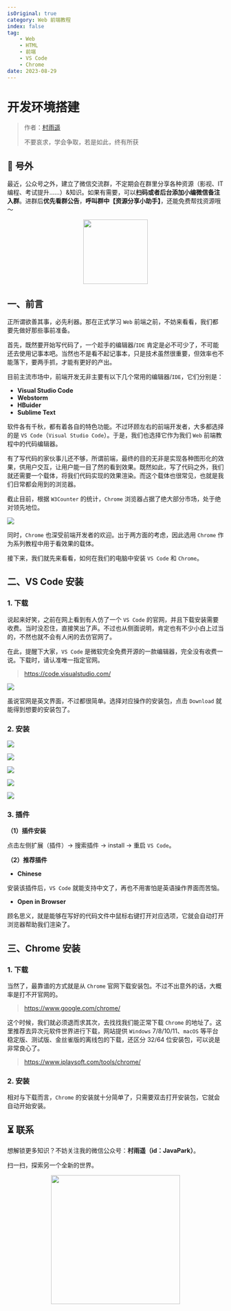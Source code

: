 ```yaml
---
isOriginal: true
category: Web 前端教程
index: false
tag:
    - Web
    - HTML
    - 前端
    - VS Code
    - Chrome
date: 2023-08-29
---
```


# 开发环境搭建

> 作者：[村雨遥](https://github.com/cunyu1943)
> 
> 不要哀求，学会争取，若是如此，终有所获
> 
>

## 🎈 号外

最近，公众号之外，建立了微信交流群，不定期会在群里分享各种资源（影视、IT 编程、考试提升……）&知识。如果有需要，可以**扫码或者后台添加小编微信备注入群**。进群后**优先看群公告**，**呼叫群中【资源分享小助手】**，还能免费帮找资源哦～

<center>
<img src="/contact/wxgroup.jpg" width="150"> 
</center>

## 一、前言

正所谓欲善其事，必先利器。那在正式学习 `Web` 前端之前，不妨来看看，我们都要先做好那些事前准备。

首先，既然要开始写代码了，一个趁手的编辑器/`IDE` 肯定是必不可少了，不可能还去使用记事本吧。当然也不是看不起记事本，只是技术虽然很重要，但效率也不能落下，要两手抓，才能有更好的产出。

目前主流市场中，前端开发无非主要有以下几个常用的编辑器/`IDE`，它们分别是：
-   **Visual Studio Code**
-   **Webstorm**
-   **HBuider**
-   **Sublime Text**

软件各有千秋，都有着各自的特色功能。不过环顾左右的前端开发者，大多都选择的是 `VS Code`（`Visual Studio Code`）。于是，我们也选择它作为我们 `Web` 前端教程中的代码编辑器。

有了写代码的家伙事儿还不够，所谓前端，最终的目的无非是实现各种图形化的效果，供用户交互，让用户能一目了然的看到效果。既然如此，写了代码之外，我们就还需要一个载体，将我们代码实现的效果渲染。而这个载体也很常见，也就是我们日常都会用到的浏览器。

截止目前，根据 `W3Counter` 的统计，`Chrome` 浏览器占据了绝大部分市场，处于绝对领先地位。

![](https://jsd.cdn.zzko.cn/gh/cunyu1943/JavaPark@main/src/java-tutorial/front-end/assets/1693786691442.webp)

同时，`Chrome` 也深受前端开发者的欢迎。出于两方面的考虑，因此选用 `Chrome` 作为系列教程中用于看效果的载体。

接下来，我们就先来看看，如何在我们的电脑中安装 `VS Code` 和 `Chrome`。

## 二、VS Code 安装

### 1. 下载

说起来好笑，之前在网上看到有人仿了一个 `VS Code` 的官网，并且下载安装需要收费。当时没忍住，直接笑出了声。不过也从侧面说明，肯定也有不少小白上过当的，不然也就不会有人闲的去仿官网了。

在此，提醒下大家，`VS Code` 是微软完全免费开源的一款编辑器，完全没有收费一说。下载时，请认准唯一指定官网。

>   https://code.visualstudio.com/

![](https://jsd.cdn.zzko.cn/gh/cunyu1943/JavaPark@main/src/java-tutorial/front-end/assets/1693786800554.webp)

虽说官网是英文界面，不过都很简单。选择对应操作的安装包，点击 `Download` 就能得到想要的安装包了。

### 2. 安装

![](https://jsd.cdn.zzko.cn/gh/cunyu1943/JavaPark@main/src/java-tutorial/front-end/assets/1693787359078.webp)

![](https://jsd.cdn.zzko.cn/gh/cunyu1943/JavaPark@main/src/java-tutorial/front-end/assets/1693787400353.webp)

![](https://jsd.cdn.zzko.cn/gh/cunyu1943/JavaPark@main/src/java-tutorial/front-end/assets/1693787430775.webp)

![](https://jsd.cdn.zzko.cn/gh/cunyu1943/JavaPark@main/src/java-tutorial/front-end/assets/1693787469522.webp)

![](https://jsd.cdn.zzko.cn/gh/cunyu1943/JavaPark@main/src/java-tutorial/front-end/assets/1693787504599.webp)

### 3. 插件

**（1）插件安装**

点击左侧扩展（插件）-> 搜索插件 -> install -> 重启 `VS Code`。

**（2）推荐插件**

-   **Chinese**

安装该插件后，`VS Code` 就能支持中文了，再也不用害怕是英语操作界面而苦恼。

-   **Open in Browser**

顾名思义，就是能够在写好的代码文件中鼠标右键打开对应选项，它就会自动打开浏览器帮助我们渲染了。

## 三、Chrome 安装

### 1. 下载

当然了，最靠谱的方式就是从 `Chrome` 官网下载安装包。不过不出意外的话，大概率是打不开官网的。

>   https://www.google.com/chrome/

这个时候，我们就必须退而求其次，去找找我们能正常下载 `Chrome` 的地址了。这里推荐去异次元软件世界进行下载，网站提供 `Windows` 7/8/10/11、`macOS` 等平台稳定版、测试版、金丝雀版的离线包的下载，还区分 32/64 位安装包，可以说是非常良心了。

>   https://www.iplaysoft.com/tools/chrome/

### 2. 安装

相对与下载而言，`Chrome` 的安装就十分简单了，只需要双击打开安装包，它就会自动开始安装。



## ⏳ 联系

想解锁更多知识？不妨关注我的微信公众号：**村雨遥（id：JavaPark）**。

扫一扫，探索另一个全新的世界。

<center>
<img src="/contact/contact.png" width="300">
</center>